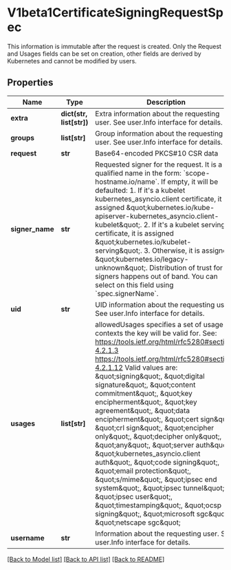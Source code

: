 # V1beta1CertificateSigningRequestSpec

This information is immutable after the request is created. Only the Request and Usages fields can be set on creation, other fields are derived by Kubernetes and cannot be modified by users.
## Properties
Name | Type | Description | Notes
------------ | ------------- | ------------- | -------------
**extra** | **dict(str, list[str])** | Extra information about the requesting user. See user.Info interface for details. | [optional] 
**groups** | **list[str]** | Group information about the requesting user. See user.Info interface for details. | [optional] 
**request** | **str** | Base64-encoded PKCS#10 CSR data | 
**signer_name** | **str** | Requested signer for the request. It is a qualified name in the form: &#x60;scope-hostname.io/name&#x60;. If empty, it will be defaulted:  1. If it&#39;s a kubelet kubernetes_asyncio.client certificate, it is assigned     \&quot;kubernetes.io/kube-apiserver-kubernetes_asyncio.client-kubelet\&quot;.  2. If it&#39;s a kubelet serving certificate, it is assigned     \&quot;kubernetes.io/kubelet-serving\&quot;.  3. Otherwise, it is assigned \&quot;kubernetes.io/legacy-unknown\&quot;. Distribution of trust for signers happens out of band. You can select on this field using &#x60;spec.signerName&#x60;. | [optional] 
**uid** | **str** | UID information about the requesting user. See user.Info interface for details. | [optional] 
**usages** | **list[str]** | allowedUsages specifies a set of usage contexts the key will be valid for. See: https://tools.ietf.org/html/rfc5280#section-4.2.1.3      https://tools.ietf.org/html/rfc5280#section-4.2.1.12 Valid values are:  \&quot;signing\&quot;,  \&quot;digital signature\&quot;,  \&quot;content commitment\&quot;,  \&quot;key encipherment\&quot;,  \&quot;key agreement\&quot;,  \&quot;data encipherment\&quot;,  \&quot;cert sign\&quot;,  \&quot;crl sign\&quot;,  \&quot;encipher only\&quot;,  \&quot;decipher only\&quot;,  \&quot;any\&quot;,  \&quot;server auth\&quot;,  \&quot;kubernetes_asyncio.client auth\&quot;,  \&quot;code signing\&quot;,  \&quot;email protection\&quot;,  \&quot;s/mime\&quot;,  \&quot;ipsec end system\&quot;,  \&quot;ipsec tunnel\&quot;,  \&quot;ipsec user\&quot;,  \&quot;timestamping\&quot;,  \&quot;ocsp signing\&quot;,  \&quot;microsoft sgc\&quot;,  \&quot;netscape sgc\&quot; | [optional] 
**username** | **str** | Information about the requesting user. See user.Info interface for details. | [optional] 

[[Back to Model list]](../README.md#documentation-for-models) [[Back to API list]](../README.md#documentation-for-api-endpoints) [[Back to README]](../README.md)



